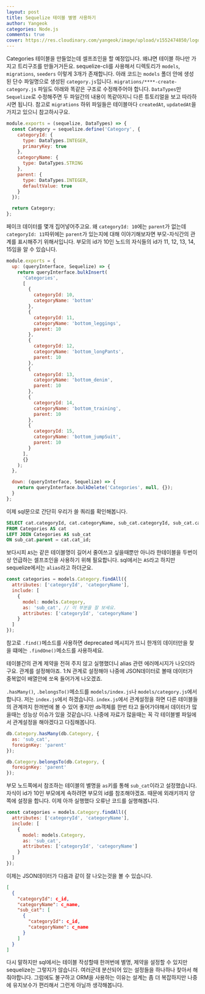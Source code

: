 ```yaml
---
layout: post
title: Sequelize 테이블 별명 사용하기
author: Yangeok
categories: Node.js
comments: true
cover: https://res.cloudinary.com/yangeok/image/upload/v1552474850/logo/posts/sequelize.jpg
---
```


Categories 테이블을 만들었는데 셀프조인을 할 예정입니다. 왜냐면 테이블 하나만 가지고 트리구조를 만들거거든요. sequelize-cli를 사용해서 디렉토리가 `models`, `migrations`, `seeders` 이렇게 3개가 존재합니다. 아래 코드는 `models` 폴더 안에 생성된 단수 파일명으로 생성된 `category.js`입니다. `migrations/****-create-category.js` 파일도 아래와 똑같은 구조로 수정해주어야 합니다. `DataTypes`만 `Sequelize`로 수정해주면 두 파일간의 내용이 똑같아지니 다른 튜토리얼을 보고 따라하시면 됩니다. 참고로 `migrations` 하위 파일들은 테이블마다 `createdAt`, `updatedAt`을 가지고 있으니 참고하시구요.

```js
module.exports = (sequelize, DataTypes) => {
  const Category = sequelize.define('Category', {
    categoryId: {
      type: DataTypes.INTEGER,
      primaryKey: true
    },
    categoryName: {
      type: DataTypes.STRING
    },
    parent: {
      type: DataTypes.INTEGER,
      defaultValue: true
    }
  });

  return Category;
};
```

페이크 데이터를 몇개 집어넣어주고요. 왜 `categoryId: 10`에는 `parent`가 없는데 `categoryId: 11`따위에는 `parent`가 있는지에 대해 이야기해보자면 부모-자식간의 관계를 표시해주기 위해서입니다. 부모의 id가 10인 노드의 자식들의 id가 11, 12, 13, 14, 15임을 알 수 있습니다.

```js
module.exports = {
  up: (queryInterface, Sequelize) => {
    return queryInterface.bulkInsert(
      'Categories',
      [
        {
          categoryId: 10,
          categoryName: 'bottom'
        },
        {
          categoryId: 11,
          categoryName: 'bottom_leggings',
          parent: 10
        },
        {
          categoryId: 12,
          categoryName: 'bottom_longPants',
          parent: 10
        },
        {
          categoryId: 13,
          categoryName: 'bottom_denim',
          parent: 10
        },
        {
          categoryId: 14,
          categoryName: 'bottom_training',
          parent: 10
        },
        {
          categoryId: 15,
          categoryName: 'bottom_jumpSuit',
          parent: 10
        }
      ],
      {}
    );
  },

  down: (queryInterface, Sequelize) => {
    return queryInterface.bulkDelete('Categories', null, {});
  }
};
```

이제 sql문으로 간단히 우리가 쓸 쿼리를 확인해봅니다.

```sql
SELECT cat.categoryId, cat.categoryName, sub_cat.categoryId, sub_cat.categoryName
FROM Categories AS cat
LEFT JOIN Categories AS sub_cat
ON sub_cat.parent = cat.cat_id;
```

보다시피 `AS`는 같은 테이블명이 길어서 줄여쓰고 싶을때뿐만 아니라 한테이블을 두번이상 언급하는 셀프조인을 사용하기 위해 필요합니다. sql에서는 `AS`라고 하지만 sequelize에서는 `alias`라고 하더군요.

```js
const categories = models.Category.findAll({
  attributes: ['categoryId', 'categoryName'],
  include: [
    {
      model: models.Category,
      as: 'sub_cat', // 이 부분을 잘 보세요.
      attributes: ['categoryId', 'categoryName']
    }
  ]
});
```

참고로 `.find()`메소드를 사용하면 deprecated 메시지가 뜨니 한개의 데이터만을 찾을 떄에는 `.findOne()`메소드를 사용하세요.

테이블간의 관계 제약을 전혀 주지 않고 실행했더니 alias 관련 에러메시지가 나오더라구요. 관계를 설정해야죠. 1:N 관계로 설정해야 나중에 JSON데이터로 볼때 데이터가 중복없이 배열안에 쏘옥 들어가게 나오겠죠.

`.hasMany()`, `.belongsTo()`메소드를 `models/index.js`나 `models/category.js`에서 합니다. 저는 `index.js`에서 하겠습니다. `index.js`에서 관계설정을 하면 다른 테이블들의 관계까지 한꺼번에 볼 수 있어 좋지만 `db`객체를 한번 타고 들어가야해서 데이터가 많을때는 성능상 이슈가 있을 것같습니다. 나중에 자료가 많을때는 꼭 각 테이블별 파일에서 관계설정을 해야겠다고 다짐해봅니다.

```js
db.Category.hasMany(db.Category, {
  as: 'sub_cat',
  foreignKey: 'parent'
});

db.Category.belongsTo(db.Category, {
  foreignKey: 'parent'
});
```

부모 노드쪽에서 참조하는 테이블의 별명을 `as`키를 통해 `sub_cat`이라고 설정했습니다. 자식이 id가 10인 부모에게 속하려면 부모의 id를 참조해야겠죠. 때문에 외래키까지 양쪽에 설정을 합니다. 이제 아까 실행했다 오류난 코드를 실행해봅니다.

```js
const categories = models.Category.findAll({
  attributes: ['categoryId', 'categoryName'],
  include: [
    {
      model: models.Category,
      as: 'sub_cat',
      attributes: ['categoryId', 'categoryName']
    }
  ]
});
```

이제는 JSON데이터가 다음과 같이 잘 나오는것을 볼 수 있습니다.

```json
[
  {
    "categoryId": c_id,
    "categoryName": c_name,
    "sub_cat": [
      {
        "categoryId": c_id,
        "categoryName": c_name
      }
    ]
  }
]
```

다시 말하지만 sql에서는 테이블 작성할때 한꺼번에 별명, 제약을 설정할 수 있지만 sequelize는 그렇지가 않습니다. 여러군데 분산되어 있는 설정들을 하나하나 찾아서 해줘야합니다. 그럼에도 불구하고 ORM을 사용하는 이유는 설계는 좀 더 복잡하지만 나중에 유지보수가 편리해서 그런게 아닐까 생각해봅니다.
